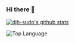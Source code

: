 ### Hi there 👋

<!--
**djh-sudo/djh-sudo** is a ✨ _special_ ✨ repository because its `README.md` (this file) appears on your GitHub profile.

Here are some ideas to get you started:

- 🔭 I’m currently working on ...
- 🌱 I’m currently learning ...
- 👯 I’m looking to collaborate on ...
- 🤔 I’m looking for help with ...
- 💬 Ask me about ...
- 📫 How to reach me: ...
- 😄 Pronouns: ...
- ⚡ Fun fact: ...
-->
[![djh-sudo's github stats](https://github-readme-stats.vercel.app/api?username=djh-sudo "![djh-sudo's github stats")](https://github.com/djh-sudo/github-readme-stats)

![Top Language](https://github-readme-stats.vercel.app/api/top-langs/?username=djh-sudo)
